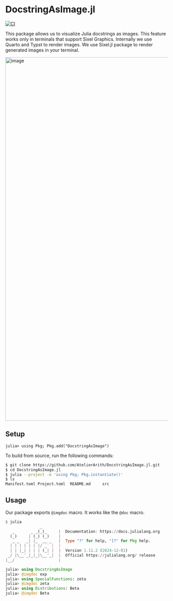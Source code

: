 # DocstringAsImage.jl

[![CI](https://github.com/AtelierArith/DocstringAsImage.jl/actions/workflows/CI.yml/badge.svg)](https://github.com/AtelierArith/DocstringAsImage.jl/actions/workflows/CI.yml)

This package allows us to visualize Julia docstrings as images. This feature works only in terminals that support Sixel Graphics. Internally we use Quarto and Typst to render images. We use Sixel.jl package to render generated images in your terminal.

<img width="1131" alt="image" src="https://github.com/user-attachments/assets/96ceb5f8-fb10-443f-9512-73b8eb10eba9" />

## Setup

```
julia> using Pkg; Pkg.add("DocstringAsImage")
```

To build from source, run the following commands:

```sh
$ git clone https://github.com/AtelierArith/DocstringAsImage.jl.git
$ cd DocstringAsImage.jl
$ julia --project -e 'using Pkg; Pkg.instantiate()'
$ ls
Manifest.toml Project.toml  README.md     src
```

## Usage

Our package exports `@imgdoc` macro. It works like the `@doc` macro.

```julia
$ julia
               _
   _       _ _(_)_     |  Documentation: https://docs.julialang.org
  (_)     | (_) (_)    |
   _ _   _| |_  __ _   |  Type "?" for help, "]?" for Pkg help.
  | | | | | | |/ _` |  |
  | | |_| | | | (_| |  |  Version 1.11.2 (2024-12-01)
 _/ |\__'_|_|_|\__'_|  |  Official https://julialang.org/ release
|__/                   |

julia> using DocstringAsImage
julia> @imgdoc exp
julia> using SpecialFunctions: zeta
julia> @imgdoc zeta
julia> using Distributions: Beta
julia> @imgdoc Beta
```
